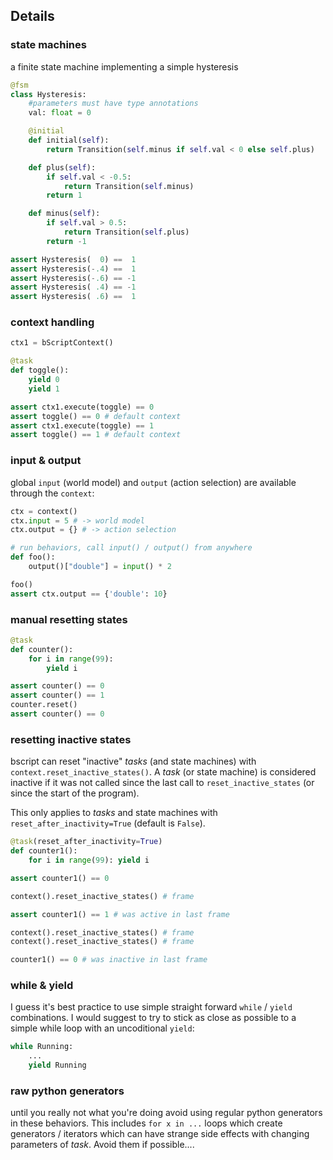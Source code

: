 ## Details


### state machines

a finite state machine implementing a simple hysteresis

```python
@fsm
class Hysteresis:
    #parameters must have type annotations
    val: float = 0

    @initial
    def initial(self):
        return Transition(self.minus if self.val < 0 else self.plus)

    def plus(self):
        if self.val < -0.5:
            return Transition(self.minus)
        return 1

    def minus(self):
        if self.val > 0.5:
            return Transition(self.plus)
        return -1

assert Hysteresis(  0) ==  1
assert Hysteresis(-.4) ==  1
assert Hysteresis(-.6) == -1
assert Hysteresis( .4) == -1
assert Hysteresis( .6) ==  1
```


### context handling

```python
ctx1 = bScriptContext()

@task
def toggle():
    yield 0
    yield 1

assert ctx1.execute(toggle) == 0
assert toggle() == 0 # default context
assert ctx1.execute(toggle) == 1
assert toggle() == 1 # default context
```


### input & output

global `input` (world model) and `output` (action selection) are available through the `context`:

```python
ctx = context()
ctx.input = 5 # -> world model
ctx.output = {} # -> action selection

# run behaviors, call input() / output() from anywhere
def foo():
    output()["double"] = input() * 2

foo()
assert ctx.output == {'double': 10}
```


### manual resetting states

```python
@task
def counter():
    for i in range(99):
        yield i

assert counter() == 0
assert counter() == 1
counter.reset()
assert counter() == 0
```


### resetting inactive states

bscript can reset "inactive" _tasks_ (and state machines) with
`context.reset_inactive_states()`. A _task_ (or state machine) is
considered inactive if it was not called since the last call to
`reset_inactive_states` (or since the start of the program).

This only applies to _tasks_ and state machines with
`reset_after_inactivity=True` (default is `False`).

```python
@task(reset_after_inactivity=True)
def counter1():
    for i in range(99): yield i

assert counter1() == 0

context().reset_inactive_states() # frame

assert counter1() == 1 # was active in last frame

context().reset_inactive_states() # frame
context().reset_inactive_states() # frame

counter1() == 0 # was inactive in last frame
```


### while & yield

I guess it's best practice to use simple straight forward `while` / `yield`
combinations. I would suggest to try to stick as close as possible to a simple
while loop with an uncoditional `yield`:

```python
while Running:
    ...
    yield Running
```


### raw python generators

until you really not what you're doing avoid using regular python generators in
these behaviors. This includes `for x in ...` loops which create generators /
iterators which can have strange side effects with changing parameters of
_task_. Avoid them if possible....
